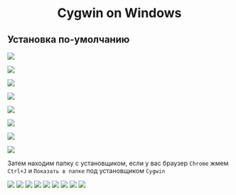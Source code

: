 <h1 align="center">Cygwin on Windows</h1>

## Установка по-умолчанию
![](/img/1.jpg)

![](/img/2.jpg)

![](/img/3.jpg)

![](/img/4.jpg)

![](/img/5.jpg)

![](/img/6.jpg)

![](/img/7.jpg)

![](/img/8.jpg)

Затем находим папку с установщиком, если у вас браузер `Chrome` жмем `Ctrl+J` и  `Показать в папке` под установщиком `Cygwin`


![](/img/9.jpg)
![](/img/10.jpg)
![](/img/11.jpg)
![](/img/12.jpg)
![](/img/13.jpg)
![](/img/14.jpg)
![](/img/15.jpg)
![](/img/16.jpg)
![](/img/17.jpg)
